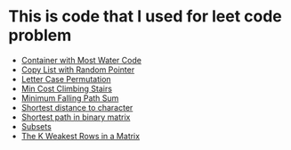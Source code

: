 # This is code that I used for leet code problem


* [Container with Most Water Code](./Container%20With%20Most%20Water.cpp)
* [Copy List with Random Pointer](./Copy%20List%20with%20Random%20Pointer.cpp)
* [Letter Case Permutation]()
* [Min Cost Climbing Stairs]()
* [Minimum Falling Path Sum]()
* [Shortest distance to character]()
* [Shortest path in binary matrix]()
* [Subsets]()
* [The K Weakest Rows in a Matrix]()
